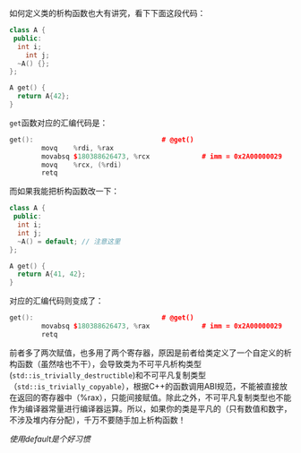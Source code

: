 如何定义类的析构函数也大有讲究，看下下面这段代码：

```cpp
class A {
 public:
  int i;
    int j;
  ~A() {};
};

A get() {
  return A{42};
}
```

`get`函数对应的汇编代码是：

```cpp
get():                                # @get()
        movq    %rdi, %rax
        movabsq $180388626473, %rcx             # imm = 0x2A00000029
        movq    %rcx, (%rdi)
        retq
```

而如果我能把析构函数改一下：

```cpp
class A {
 public:
  int i;
  int j;
  ~A() = default; // 注意这里
};

A get() {
  return A{41, 42};
}
```

对应的汇编代码则变成了：

```cpp
get():                                # @get()
        movabsq $180388626473, %rax             # imm = 0x2A00000029
        retq
```

前者多了两次赋值，也多用了两个寄存器，原因是前者给类定义了一个自定义的析构函数（虽然啥也不干），会导致类为不可平凡析构类型(`std::is_trivially_destructible`)和不可平凡复制类型（`std::is_trivially_copyable`），根据C++的函数调用ABI规范，不能被直接放在返回的寄存器中（%rax），只能间接赋值。除此之外，不可平凡复制类型也不能作为编译器常量进行编译器运算。所以，如果你的类是平凡的（只有数值和数字，不涉及堆内存分配），千万不要随手加上析构函数！

*使用default是个好习惯*